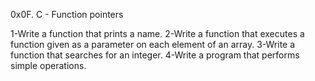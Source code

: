 0x0F. C - Function pointers

1-Write a function that prints a name.
2-Write a function that executes a function given as a parameter on each element of an array.
3-Write a function that searches for an integer.
4-Write a program that performs simple operations.
